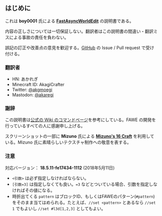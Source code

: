 ## はじめに

これは **boy0001** 氏による **[FastAsyncWorldEdit](https://github.com/boy0001/FastAsyncWorldedit)** の説明書である。

内容の正しさについては一切保証しない。翻訳者はこの説明書の間違い・翻訳ミスによる事故の責任を負わない。

誤記の訂正や改善点の意見を歓迎する。[GitHub](https://github.com/akaregi/fawe-jp) の Issue / Pull request で受け付ける。

### 翻訳者

* HN: あかれぎ
* Minecraft ID: AkagiCrafter
* Twitter: [@akgmoegi](https://twitter.com/akgmoegi)
* Mastodon: [@akaregi](https://mstdn.jp/@akaregi)

### 謝辞

この説明書は[公式の Wiki のコマンドページ](https://github.com/boy0001/FastAsyncWorldedit/wiki/Commands)を参考にしている。FAWE の開発を行っているすべての人に感謝申し上げる。

スクリーンショットの一部に **Mizuno** 氏による [**Mizuno's 16 Craft**](http://forum.minecraftuser.jp/viewtopic.php?t=30945) を利用している。Mizuno 氏に素晴らしいテクスチャ制作への敬意を表する。

### 注意

対応バージョン： **18.5.11-fe17434-1112** (2018年5月11日)

* `<引数>` は必ず指定しなければならない。
* `[引数=3]` は指定しなくても良い。`=3` などとついている場合、引数を指定しなければその値になる。
* 時折出てくる `pattern` はブロックID、もしくはFAWEのパターン(`#pattern`)をそのまま当てはめられる。たとえば、`//set <pattern>` とあるなら `//set 1` でもよいし `//set #l3d[1,2,3]` としてもよい。
